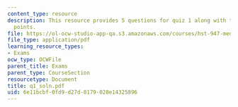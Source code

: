 ```yaml
---
content_type: resource
description: This resource provides 5 questions for quiz 1 along with their grading
  points.
file: https://ol-ocw-studio-app-qa.s3.amazonaws.com/courses/hst-947-medical-artificial-intelligence-spring-2005/6e11bcbf0fd9d27d0179028e14325896_q1_soln.pdf
file_type: application/pdf
learning_resource_types:
- Exams
ocw_type: OCWFile
parent_title: Exams
parent_type: CourseSection
resourcetype: Document
title: q1_soln.pdf
uid: 6e11bcbf-0fd9-d27d-0179-028e14325896
---
```

